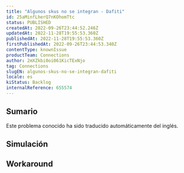 ```yaml
---
title: "Algunos skus no se integran - Dafiti"
id: 25aMinfLherQ7nKOhomTtc
status: PUBLISHED
createdAt: 2022-09-26T23:44:52.246Z
updatedAt: 2022-11-28T19:55:53.360Z
publishedAt: 2022-11-28T19:55:53.360Z
firstPublishedAt: 2022-09-26T23:44:53.340Z
contentType: knownIssue
productTeam: Connections
author: 2mXZkbi0oi061KicTExNjo
tag: Connections
slugEN: algunos-skus-no-se-integran-dafiti
locale: es
kiStatus: Backlog
internalReference: 655574
---
```


## Sumario

<div class="alert alert-info">
  <p>Este problema conocido ha sido traducido automáticamente del inglés.</p>
</div>



## Simulación



## Workaround



